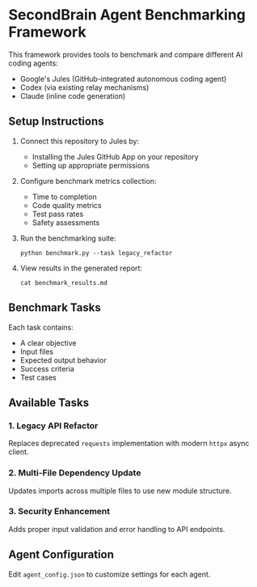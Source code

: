 # SecondBrain Agent Benchmarking Framework

This framework provides tools to benchmark and compare different AI coding agents:
- Google's Jules (GitHub-integrated autonomous coding agent)
- Codex (via existing relay mechanisms)
- Claude (inline code generation)

## Setup Instructions

1. Connect this repository to Jules by:
   - Installing the Jules GitHub App on your repository
   - Setting up appropriate permissions

2. Configure benchmark metrics collection:
   - Time to completion
   - Code quality metrics
   - Test pass rates
   - Safety assessments

3. Run the benchmarking suite:
   ```
   python benchmark.py --task legacy_refactor
   ```

4. View results in the generated report:
   ```
   cat benchmark_results.md
   ```

## Benchmark Tasks

Each task contains:
- A clear objective
- Input files
- Expected output behavior
- Success criteria
- Test cases

## Available Tasks

### 1. Legacy API Refactor
Replaces deprecated `requests` implementation with modern `httpx` async client.

### 2. Multi-File Dependency Update
Updates imports across multiple files to use new module structure.

### 3. Security Enhancement
Adds proper input validation and error handling to API endpoints.

## Agent Configuration

Edit `agent_config.json` to customize settings for each agent.
